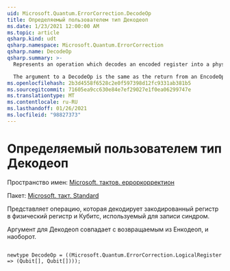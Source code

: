 ```yaml
---
uid: Microsoft.Quantum.ErrorCorrection.DecodeOp
title: Определяемый пользователем тип Декодеоп
ms.date: 1/23/2021 12:00:00 AM
ms.topic: article
qsharp.kind: udt
qsharp.namespace: Microsoft.Quantum.ErrorCorrection
qsharp.name: DecodeOp
qsharp.summary: >-
  Represents an operation which decodes an encoded register into a physical register and the scratch qubits used to record a syndrome.

  The argument to a DecodeOp is the same as the return from an EncodeOp, and vice versa.
ms.openlocfilehash: 2b3d4558f6528c2e0f597398d12fc9331ab381b5
ms.sourcegitcommit: 71605ea9cc630e84e7ef29027e1f0ea06299747e
ms.translationtype: MT
ms.contentlocale: ru-RU
ms.lasthandoff: 01/26/2021
ms.locfileid: "98827373"
---
```

# <a name="decodeop-user-defined-type"></a>Определяемый пользователем тип Декодеоп

Пространство имен: [Microsoft. тактов. ерроркорректион](xref:Microsoft.Quantum.ErrorCorrection)

Пакет: [Microsoft. такт. Standard](https://nuget.org/packages/Microsoft.Quantum.Standard)


Представляет операцию, которая декодирует закодированный регистр в физический регистр и Кубитс, используемый для записи синдром.

Аргумент для Декодеоп совпадает с возвращаемым из Енкодеоп, и наоборот.

```qsharp

newtype DecodeOp = ((Microsoft.Quantum.ErrorCorrection.LogicalRegister => (Qubit[], Qubit[])));
```

